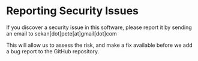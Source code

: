 # Reporting Security Issues

If you discover a security issue in this software, please report it by sending an email to sekan[dot]pete[at]gmail[dot]com

This will allow us to assess the risk, and make a fix available before we add a bug report to the GitHub repository.
